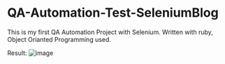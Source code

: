 # QA-Automation-Test-SeleniumBlog
This is my first QA Automation Project with Selenium. Written with ruby, 
Object Orianted Programming used.

Result:
![image](https://user-images.githubusercontent.com/61010367/170892663-5b353d4d-5c24-4de6-a8a2-3858ead47666.png)
